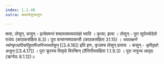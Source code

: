 ```yaml
---
index: 1.1.40
sutra: क्त्वातोसुन्कसुनः

---
```

क्त्वा, तोसुन्, कसुन् - इत्येवमन्तं शब्दरूपमव्ययसंज्ञं भवति । कृत्वा; हृत्वा । तोसुन् - पुरा सूर्यस्योदेतो राधेयः (काठकसंहिता 8.3)। पुरा वत्सानामपाकर्त्तोः (काठकसंहिता 31.15) । _भावलक्षणे स्थेण्कृञ्वदिचरिहुतमिजनिभ्यस्तोसुन्_ [[3.4.16]] इति इणः, कृञश्च तोसुन् प्रत्ययः । कसुन् - _सृपितृदोः कसुन्_ [[3.4.17]] । पुरा क्रूरस्य विसृपो विरप्शिन् (तैत्तिरीयसंहिता 1.1.9.3) । पुरा जत्रुभ्य आतृदः (ऋग्वेदः  8.1.12)॥
